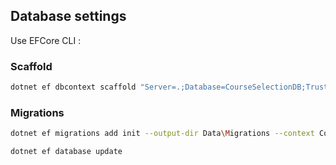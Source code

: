 ## Database settings
Use EFCore CLI :
### Scaffold
```bash
dotnet ef dbcontext scaffold "Server=.;Database=CourseSelectionDB;Trusted_Connection=True;TrustServerCertificate=True;"Microsoft.EntityFrameworkCore.SqlServer --context CourseSelectionContext --context-dir Data --output-dir Data\Models --force
```

### Migrations
```bash
dotnet ef migrations add init --output-dir Data\Migrations --context CourseSelectionContext

dotnet ef database update
```
